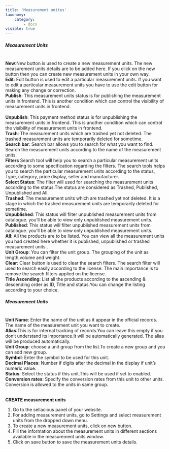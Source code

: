 ```yaml
---
title: 'Measurement unites'
taxonomy:
    category:
        - docs
visible: true
---
```


##### Measurement Units
<br>**New**:New button is used to create a new measurement units. The new measurement units details are to be added here. If you click on the new button then you can create new measurement units in your own way. 
<br>**Edit**: Edit button is used to edit a particular measurement units. If you want to edit a particular measurement units you have to use the edit button for making any change or correction.
<br>**Publish**: This measurement units status is for publishing the measurement units in frontend. This is another condition which can control the visibility of measurement units in frontend.  
<br>**Unpublish**: This payment method status is for unpublishing the measurement units in frontend. This is another condition which can control the visibility of measurement units in frontend. 
<br>**Trash**: The measurement units which are trashed yet not deleted. The trashed measurement units are temporarily deleted for sometime.
<br>**Search bar**: Search bar allows you to search for what you want to find. Search the measurement units according to the name of the measurement units.
<br>**Filters**
Search tool will help you to search a particular measurement units according to some specification regarding the filters. The search tools helps you to search the particular measurement units according to the status, Type, category, price display, seller and manufacturer.
<br>**Select Status**: The filter will used for searching the measurement units according to the status.The status are considered as Trashed, Published, Unpublished and All.
<br>**Trashed**:  The measurement units which are trashed yet not deleted. It is a stage in which the trashed measurement units are temporarily deleted for sometime. 
<br>**Unpublished**: This status will filter unpublished measurement units from catalogue. you’ll be able to view only unpublished measurement units. 
<br>**Published**: This status will filter unpublished measurement units from catalogue. you’ll be able to view only unpublished measurement units. 
<br>**All**: All the products are to be listed. You can view all the  measurement units you had created here whether it is published, unpublished or trashed measurement units .
<br>**Unit Group**: You can filter the unit group. The grouping of the unit as length,volume and weight.
<br>**Clear**: Clear button is used to clear the search filters. The search filter will used to search easily according to the license. The main importance is to remove the search filters applied on the license.
<br>**Title Ascending**: List all the products according to the ascending & descending order as ID, Title and status.You can change the listing according to your choice.

##### Measurement Units
<br>**Unit Name**: Enter the name of the unit as it appear in the official records. The name of the measurement unit you want to create.
<br>**Alias**:This is for internal tracking of records.You can leave this empty if you don’t understand its importance.It will be automatically generated. The alias will be produced automatically.
<br>**Unit Group**: choose a unit group from the list.To create a new group and you can add new group.
<br>**Symbol**: Enter the symbol to be used for this unit.
<br>**Decimal Places**: Number if digits after the decimal in the display if unit’s numeric value.
<br>**Status**: Select the status if this unit.This will be used if set to enabled.
<br>**Conversion rates**: Specify the conversion rates from this unit to other units. Conversion is allowed to the units in same group.

<br>**CREATE measurement units**
1. Go to the sellacious panel of your website.
2. For adding measurement units, go to Settings and select measurement units from the dropped down menu.
3. To create a new measurement units, click on new button.
4. Fill the information about the measurement units in different sections available in the measurement units window.
5. Click on save button to save the measurement units details.



